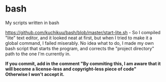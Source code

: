 # bash
My scripts written in bash

https://github.com/kuchikuu/bash/blob/master/start-lite.sh - So I compiled "lite" text editor, and it looked neat at first, but when I tried to make it a global command, I failed miserably. No idea what to do, I made my own bash script that starts the program, and corrects the "project directory" path to the one I'm currently in.




**If you commit, add in the comment "By commiting this, I am aware that it will become a license-less and copyright-less piece of code" <br>
Otherwise I won't accept it. <br>**
